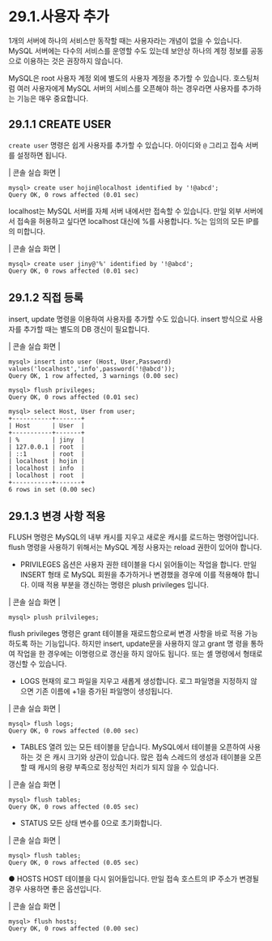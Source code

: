 # 29.1.사용자 추가 
1개의 서버에 하나의 서비스만 동작할 때는 사용자라는 개념이 없을 수 있습니다. MySQL 서버에는 다수의 서비스를 운영할 수도 있는데 보안상 하나의 계정 정보를 공동 으로 이용하는 것은 권장하지 않습니다.  

MySQL은 root 사용자 계정 외에 별도의 사용자 계정을 추가할 수 있습니다. 호스팅처럼 여러 사용자에게 MySQL 서버의 서비스를 오픈해야 하는 경우라면 사용자를 추가하는 기능은 매우 중요합니다.  

## 29.1.1 CREATE USER 
`create user` 명령은 쉽게 사용자를 추가할 수 있습니다. 아이디와 `@` 그리고 접속 서버를 설정하면 됩니다.  

| 콘솔 실습 화면 | 
```
mysql> create user hojin@localhost identified by '!@abcd';
Query OK, 0 rows affected (0.01 sec)

```

localhost는 MySQL 서버를 자체 서버 내에서만 접속할 수 있습니다. 만일 외부 서버에 서 접속을 허용하고 싶다면 localhost 대신에 %를 사용합니다. %는 임의의 모든 IP를 의 미합니다.  

| 콘솔 실습 화면 | 
```
mysql> create user jiny@'%' identified by '!@abcd';
Query OK, 0 rows affected (0.01 sec)

```

## 29.1.2 직접 등록 
insert, update 명령을 이용하여 사용자를 추가할 수도 있습니다. insert 방식으로 사용 자를 추가할 때는 별도의 DB 갱신이 필요합니다.  

| 콘솔 실습 화면 | 
```
mysql> insert into user (Host, User,Password) values('localhost','info',password('!@abcd'));
Query OK, 1 row affected, 3 warnings (0.00 sec)

mysql> flush privileges;
Query OK, 0 rows affected (0.01 sec)

mysql> select Host, User from user;
+-----------+-------+
| Host      | User  |
+-----------+-------+
| %         | jiny  |
| 127.0.0.1 | root  |
| ::1       | root  |
| localhost | hojin |
| localhost | info  |
| localhost | root  |
+-----------+-------+
6 rows in set (0.00 sec)

```

## 29.1.3 변경 사항 적용 
FLUSH 명령은 MySQL의 내부 캐시를 지우고 새로운 캐시를 로드하는 명령어입니다. 
flush 명령을 사용하기 위해서는 MySQL 계정 사용자는 reload 권한이 있어야 합니다.  

* PRIVILEGES 
옵션은 사용자 권한 테이블을 다시 읽어들이는 작업을 합니다. 만일 INSERT 형태 
로 MySQL 회원을 추가하거나 변경했을 경우에 이를 적용해야 합니다. 
이때 적용 부분을 갱신하는 명령은 plush privileges 입니다.  

| 콘솔 실습 화면 | 
```
mysql> plush prilvileges; 
```

flush privileges 명령은 grant 테이블을 재로드함으로써 변경 사항을 바로 적용 가능하도록 하는 기능입니다. 하지만 insert, update문을 사용하지 않고 grant 명 령을 통하여 작업을 한 경우에는 이명령으로 갱신을 하지 않아도 됩니다. 
또는 셸 명령에서 형태로 갱신할 수 있습니다.  

* LOGS 
현재의 로그 파일을 지우고 새롭게 생성합니다. 로그 파일명을 지정하지 않으면 기존 이름에 +1을 증가된 파일명이 생성됩니다.  

| 콘솔 실습 화면 | 
```
mysql> flush logs;
Query OK, 0 rows affected (0.00 sec)

```

* TABLES 
열려 있는 모든 테이블을 닫습니다. MySQL에서 테이블을 오픈하여 사용하는 것 은 캐시 크기와 상관이 있습니다. 많은 접속 스레드의 생성과 테이블을 오픈할 때 캐시의 용량 부족으로 정상적인 처리가 되지 않을 수 있습니다.  

| 콘솔 실습 화면 | 
```
mysql> flush tables;
Query OK, 0 rows affected (0.05 sec)

```

* STATUS 
모든 상태 변수를 0으로 초기화합니다. 

| 콘솔 실습 화면 | 
```
mysql> flush tables;
Query OK, 0 rows affected (0.05 sec)

```

● HOSTS 
HOST 테이블을 다시 읽어들입니다. 만일 접속 호스트의 IP 주소가 변경될 경우 사용하면 좋은 옵션입니다. 

| 콘솔 실습 화면 | 
```
mysql> flush hosts;
Query OK, 0 rows affected (0.00 sec)
 
```